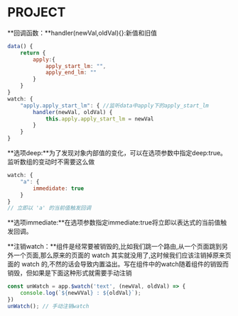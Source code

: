 # PROJECT

**回调函数：**handler(newVal,oldVal){}:新值和旧值

```javascript
data() {
    return {
        apply:{
            apply_start_lm: "",
            apply_end_lm: ""
        }
    }
}
watch: {
    "apply.apply_start_lm": { //监听data中apply下的apply_start_lm
        handler(newVal, oldVal) {
            this.apply.apply_start_lm = newVal
        }
    }
}
```

**选项deep:**为了发现对象内部值的变化，可以在选项参数中指定deep:true。监听数组的变动时不需要这么做

```javascript
watch: {
    "a": {
        immedidate: true
    }
}
// 立即以 'a' 的当前值触发回调
```

**选项immediate:**在选项参数指定immediate:true将立即以表达式的当前值触发回调。



**注销watch：**组件是经常要被销毁的,比如我们跳一个路由,从一个页面跳到另外一个页面,那么原来的页面的 watch 其实就没用了,这时候我们应该注销掉原来页面的 watch 的,不然的话会导致内置溢出。写在组件中的watch随着组件的销毁而销毁，但如果是下面这种形式就需要手动注销

```javascript
const unWatch = app.$watch('text', (newVal, oldVal) => { 
    console.log(`${newVVal} : ${oldVal}`); 
}) 
unWatch(); // 手动注销watch
```

